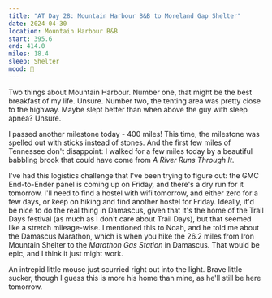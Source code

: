```yaml
---
title: "AT Day 28: Mountain Harbour B&B to Moreland Gap Shelter"
date: 2024-04-30
location: Mountain Harbour B&B
start: 395.6
end: 414.0
miles: 18.4
sleep: Shelter
mood: 🙂
---
```

Two things about Mountain Harbour. Number one, that might be the best breakfast of my life. Unsure. Number two, the tenting area was pretty close to the highway. Maybe slept better than when above the guy with sleep apnea? Unsure.

I passed another milestone today - 400 miles! This time, the milestone was spelled out with sticks instead of stones. And the first few miles of Tennessee don't disappoint: I walked for a few miles today by a beautiful babbling brook that could have come from *A River Runs Through It*.

I've had this logistics challenge that I've been trying to figure out: the GMC End-to-Ender panel is coming up on Friday, and there's a dry run for it tomorrow. I'll need to find a hostel with wifi tomorrow, and either zero for a few days, or keep on hiking and find another hostel for Friday. Ideally, it'd be nice to do the real thing in Damascus, given that it's the home of the Trail Days festival (as much as I don't care about Trail Days), but that seemed like a stretch mileage-wise. I mentioned this to Noah, and he told me about the Damascus Marathon, which is when you hike the 26.2 miles from Iron Mountain Shelter to the *Marathon Gas Station* in Damascus. That would be epic, and I think it just might work.

An intrepid little mouse just scurried right out into the light. Brave little sucker, though I guess this is more his home than mine, as he'll still be here tomorrow.
